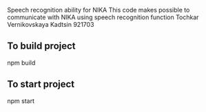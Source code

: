 Speech recognition ability for NIKA
This code makes possible to communicate with NIKA using speech recognition function 
Tochkar Vernikovskaya Kadtsin
921703

## To build project
npm build

## To start project
npm start
